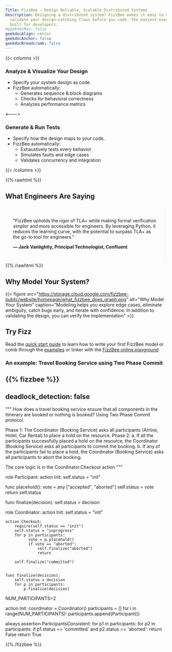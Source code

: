 ```yaml
---
Title: FizzBee – Design Reliable, Scalable Distributed Systems
Description: Designing a distributed system? FizzBee makes it easy to model, visualize, and
  validate your design—catching flaws before you code. The easiest-ever formal methods,
  built for developers.
#geekdocNav: false
geekdocAlign: center
geekdocAnchor: false
geekdocBreadcrumb: false
---
```



{{< columns >}}

### Analyze & Visualize Your Design

- Specify your system design as code. 
- FizzBee automatically:
  - Generates sequence & block diagrams
  - Checks for behavioral correctness
  - Analyzes performance metrics

<--->

### Generate & Run Tests

- Specify how the design maps to your code.
- FizzBee automatically:
    - Exhaustively tests every behavior
    - Simulates faults and edge cases
    - Validates concurrency and integration

{{< /columns >}}

{{% rawhtml %}}
<style>
        .testimonial-slider { display: flex; overflow-x: auto; gap: 2rem; scroll-snap-type: x mandatory; }
        .testimonial { flex: 0 0 450px; padding: 1.5rem; border-radius: 8px; box-shadow: 0 2px 6px rgba(0,0,0,0.1); scroll-snap-align: start; }

</style>
<section class="testimonials">
    <h2>What Engineers Are Saying</h2>
    <div class="testimonial-slider">
        <div class="testimonial">
            <p>"FizzBee upholds the rigor of TLA+ while making formal verification simpler and more accessible for engineers. By leveraging Python, it reduces the learning curve, with the potential to surpass TLA+ as the go-to tool for engineers."</p>
            <strong>— Jack Vanlightly, Principal Technologist, Confluent</strong>
        </div>
        <div class="testimonial">
            <p>"I discovered FizzBee while designing the manifest for SlateDB, an embedded key-value store. FizzBee’s concepts were easy to grasp in hours, and by the next day, I had a working spec that uncovered a real concurrency bug!"</p>
            <strong>— Vignesh Chandramohan, Engineering Manager, Doordash</strong>
        </div>
        <div class="testimonial">
            <p>"FizzBee’s Python-like syntax made it easy to learn and use, unlike other formal methods languages. I picked it up over a weekend and successfully modeled our streaming ingestion platform to identify correctness bugs. It's intuitive and incredibly effective!"</p>
            <strong>— Franklyn D'souza <br> Staff Software Developer, Shopify</strong>
        </div>
        <div class="testimonial">
            <p>"FizzBee cured my fear of formal methods after struggling with TLA+ years ago. It's surprisingly easy to learn and a refreshing experience—something I never thought I could master. Universities should teach FizzBee!"</p>
            <strong>— Li Yazhou<br> Tech Lead, Cloud Platform, Databend</strong>
        </div>
    </div>
</section>
{{% /rawhtml %}}

## Why Model Your System?

{{< figure src="https://storage.cloud.google.com/fizzbee-public/website/homepage/what_fizzbee_does_graph.png" alt="Why Model Your System" caption="Modeling helps you explore edge cases, eliminate ambiguity, catch bugs early, and iterate with confidence. In addition to validating the design, you can verify the implementation" >}}


## Try Fizz

Read the [quick start guide](/design/tutorials/getting-started/) to learn how to write your first FizzBee model
or comb through the [examples](/design/examples/)
or tinker with the [FizzBee online playground](/play)

### An example: Travel Booking Service using Two Phase Commit

{{% fizzbee %}}
---
deadlock_detection: false
---
"""
How does a travel booking service ensure that all components in the itinerary are
booked or nothing is booked? Using Two Phase Commit protocol.

Phase 1: The Coordinator (Booking Service) asks all participants (Airline, Hotel, Car Rental) to place a hold on
the resource.
Phase 2:
    a. If all the participants successfully placed a hold on the resource, 
        the Coordinator (Booking Service) asks all participants to commit the booking.
    b. If any of the participants fail to place a hold, 
        the Coordinator (Booking Service) asks all participants to abort the booking.

The core logic is in the Coordinator.Checkout action 
"""

role Participant:
  action Init:
      self.status = "init"
 
  func placehold():
      vote = any ["accepted", "aborted"]
      self.status = vote 
      return self.status
 
  func finalize(decision):
      self.status = decision


role Coordinator:
    action Init:
        self.status = "init"
 
    action Checkout:
        require(self.status == "init")
        self.status = "inprogress"
        for p in participants:
              vote = p.placehold()
              if vote == "aborted":
                  self.finalize("aborted")
                  return
 
        self.finalize("committed")
 
 
    func finalize(decision):
        self.status = decision
        for p in participants:
            p.finalize(decision)

 
NUM_PARTICIPANTS=2
 
action Init:
    coordinator = Coordinator()
    participants = []
    for i in range(NUM_PARTICIPANTS):
        participants.append(Participant())

always assertion ParticipantsConsistent:
  for p1 in participants:
    for p2 in participants:
      if p1.status == 'committed' and p2.status == 'aborted':
        return False
  return True

{{% /fizzbee %}}


